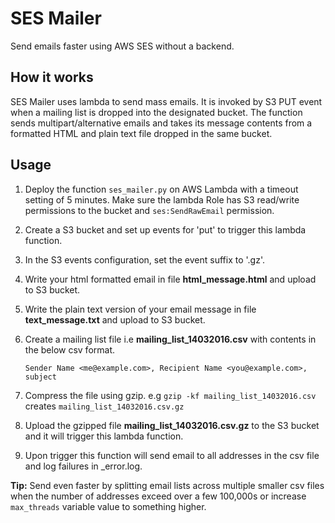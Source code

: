 SES Mailer
==========
Send emails faster using AWS SES without a backend.

How it works
------------
SES Mailer uses lambda to send mass emails. It is invoked by S3 PUT event when a mailing list is dropped into the designated bucket. The function sends multipart/alternative emails and takes its message contents from a formatted HTML and plain text file dropped in the same bucket.

Usage
-----
1. Deploy the function `ses_mailer.py` on AWS Lambda with a timeout setting of 5 minutes. Make sure the lambda Role has
   S3 read/write permissions to the bucket and `ses:SendRawEmail` permission.
2. Create a S3 bucket and set up events for 'put' to trigger this lambda function.
3. In the S3 events configuration, set the event suffix to '.gz'.
4. Write your html formatted email in file **html_message.html** and upload to S3 bucket.
5. Write the plain text version of your email message in file **text_message.txt** and upload to S3 bucket.
6. Create a mailing list file i.e **mailing_list_14032016.csv** with contents in the below csv format.

    ```
    Sender Name <me@example.com>, Recipient Name <you@example.com>, subject
    ```
    
7. Compress the file using gzip. e.g `gzip -kf mailing_list_14032016.csv` creates `mailing_list_14032016.csv.gz`
8. Upload the gzipped file **mailing_list_14032016.csv.gz** to the S3 bucket and it will trigger this lambda function.
9. Upon trigger this function will send email to all addresses in the csv file and log failures in <FILENAME>_error.log.

**Tip:** Send even faster by splitting email lists across multiple smaller csv files when the number of addresses exceed over a few 100,000s or increase `max_threads` variable value to something higher.
    
